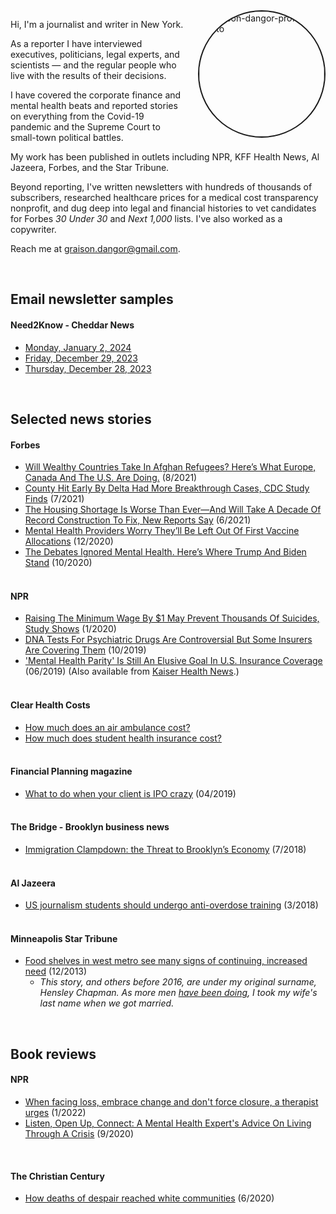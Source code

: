<head>
  <title>Graison Dangor - Journalist</title>
</head>

<img src="https://i.ibb.co/x8dZzFqR/gd-headshot-2-5-25.jpg" alt="graison-dangor-profile-photo" border="2" style="border-radius: 50%; float:right; width:200px; margin-left:20px;">

Hi, I'm a journalist and writer in New York. 

As a reporter I have interviewed executives, politicians, legal experts, and scientists &mdash; and the regular people who live with the results of their decisions. 

I have covered the corporate finance and mental health beats and reported stories on everything from the Covid-19 pandemic and the Supreme Court to small-town political battles. 

My work has been published in outlets including NPR, KFF Health News, Al Jazeera, Forbes, and the Star Tribune.

Beyond reporting, I've written newsletters with hundreds of thousands of subscribers, researched healthcare prices for a medical cost transparency nonprofit, and dug deep into legal and financial histories to vet candidates for Forbes  _30 Under 30_ and _Next 1,000_ lists. I've also worked as a copywriter. 

Reach me at <graison.dangor@gmail.com>.

<br>

## Email newsletter samples

#### Need2Know - Cheddar News
* [Monday, January 2, 2024](https://link.cheddar.com/view/6312193955a38bc830051e56k5qsl.6ssb/4b7303c5)
* [Friday, December 29, 2023](https://link.cheddar.com/view/6312193955a38bc830051e56k579n.6o5s/1d8b17b5)
* [Thursday, December 28, 2023](https://link.cheddar.com/view/6312193955a38bc830051e56k4zk8.6l2v/e4ac529e) 

<br>

## Selected news stories

#### Forbes
* [Will Wealthy Countries Take In Afghan Refugees? Here’s What Europe, Canada And The U.S. Are Doing.](https://www.forbes.com/sites/graisondangor/2021/08/14/will-wealthy-countries-take-in-afghan-refugees-heres-what-europe-canada-and-the-us-are-doing/?sh=61801b402e10) (8/2021)
* [County Hit Early By Delta Had More Breakthrough Cases, CDC Study Finds](https://www.forbes.com/sites/graisondangor/2021/08/06/county-hit-early-by-delta-had-more-breakthrough-cases-cdc-study-finds/?sh=30bf9d972aa4) (7/2021)
* [The Housing Shortage Is Worse Than Ever—And Will Take A Decade Of Record Construction To Fix, New Reports Say](https://www.forbes.com/sites/graisondangor/2021/06/16/the-housing-shortage-is-worse-than-ever-and-will-take-a-decade-of-record-construction-to-fix-new-reports-say/?sh=31f1ea394953) (6/2021)
* [Mental Health Providers Worry They’ll Be Left Out Of First Vaccine Allocations](https://www.forbes.com/sites/graisondangor/2020/12/16/mental-health-providers-worry-theyll-be-left-out-of-first-vaccine-allocations/) (12/2020)
* [The Debates Ignored Mental Health. Here’s Where Trump And Biden Stand](https://www.forbes.com/sites/graisondangor/2020/10/22/the-debates-ignored-mental-health-heres-where-trump-and-biden-stand/) (10/2020)
<br><br>

#### NPR
* [Raising The Minimum Wage By $1 May Prevent Thousands Of Suicides, Study Shows](https://www.npr.org/sections/health-shots/2020/01/08/794568118/raising-the-minimum-wage-by-1-may-prevent-thousands-of-suicides-study-shows) (1/2020)
* [DNA Tests For Psychiatric Drugs Are Controversial But Some Insurers Are Covering Them](https://www.npr.org/sections/health-shots/2019/10/17/766473930/dna-tests-for-psychiatric-drugs-are-controversial-but-some-insurers-are-covering) (10/2019)
* ['Mental Health Parity' Is Still An Elusive Goal In U.S. Insurance Coverage](https://www.npr.org/sections/health-shots/2019/06/07/730404539/mental-health-parity-is-still-an-elusive-goal-in-u-s-insurance-coverage) (06/2019) (Also available from [Kaiser Health News](https://khn.org/news/legal-promise-of-equal-mental-health-treatment-often-falls-short/).)
<br><br>

#### Clear Health Costs
* [How much does an air ambulance cost?](https://clearhealthcosts.com/blog/2019/10/how-much-does-an-air-ambulance-cost/)
* [How much does student health insurance cost?](https://clearhealthcosts.com/blog/2019/09/how-much-does-student-health-insurance-cost/)
<br><br>

#### Financial Planning magazine
* [What to do when your client is IPO crazy](https://www.financial-planning.com/news/lyft-uber-pinterest-slack-should-your-clients-buy-ipos) (04/2019)
<br><br>

#### The Bridge - Brooklyn business news
* [Immigration Clampdown: the Threat to Brooklyn’s Economy](https://thebridgebk.com/immigration-clampdown-threat-brooklyns-economy/) (7/2018)
<br><br>

#### Al Jazeera
* [US journalism students should undergo anti-overdose training](https://www.aljazeera.com/indepth/opinion/journalism-students-undergo-anti-overdose-training-180315125055224.html) (3/2018)
<br><br>

#### Minneapolis Star Tribune
* [Food shelves in west metro see many signs of continuing, increased need](http://www.startribune.com/food-shelves-in-west-metro-see-many-signs-of-continuing-increased-need/236073631/) (12/2013)
  - *This story, and others before 2016, are under my original surname, Hensley Chapman. As more men [have been doing](https://www.bbc.com/news/stories-42720646), I took my wife's last name when we got married.* 

<br>

## Book reviews
#### NPR
* [When facing loss, embrace change and don't force closure, a therapist urges](https://user-images.githubusercontent.com/36009934/151672137-9d5b4659-c6f8-4112-9dcc-2005249d7d1d.png) (1/2022)
* [Listen, Open Up, Connect: A Mental Health Expert's Advice On Living Through A Crisis](https://www.npr.org/sections/health-shots/2020/09/19/914584236/listen-open-up-connect-a-mental-health-experts-advice-on-living-through-a-crisis/) (9/2020)
<br>

#### The Christian Century
* [How deaths of despair reached white communities](https://graisondangor.github.io/deaths-of-despair-review) (6/2020)
